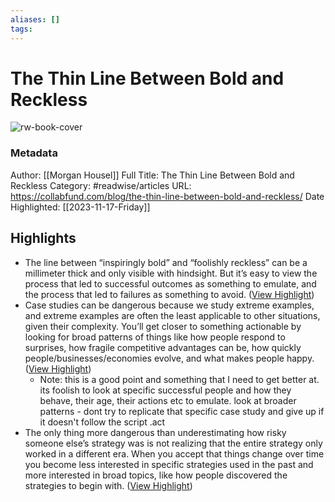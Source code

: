 ```yaml
---
aliases: []
tags:
---
```

# The Thin Line Between Bold and Reckless

![rw-book-cover](https://image.thum.io/get/noanimate/width/1200/viewportHeight/628/viewportWidth/1200/https://collabfund.com/blog/the-thin-line-between-bold-and-reckless/?covershot)
### Metadata
Author: [[Morgan Housel]]
Full Title: The Thin Line Between Bold and Reckless
Category: #readwise/articles
URL: https://collabfund.com/blog/the-thin-line-between-bold-and-reckless/
Date Highlighted: [[2023-11-17-Friday]]

## Highlights
- The line between “inspiringly bold” and “foolishly reckless” can be a millimeter thick and only visible with hindsight. But it’s easy to view the process that led to successful outcomes as something to emulate, and the process that led to failures as something to avoid. ([View Highlight](https://read.readwise.io/read/01hfeekg04j1k9e9v0dxp59zrg))
- Case studies can be dangerous because we study extreme examples, and extreme examples are often the least applicable to other situations, given their complexity. You’ll get closer to something actionable by looking for broad patterns of things like how people respond to surprises, how fragile competitive advantages can be, how quickly people/businesses/economies evolve, and what makes people happy. ([View Highlight](https://read.readwise.io/read/01hfeem7j1mwx3ga0jwec5p5wr))
    - Note: this is a good point and something that I need to get better at. its foolish to look at specific successful people and how they behave, their age, their actions etc to emulate. look at broader patterns - dont try to replicate that specific case study and give up if it doesn't follow the script
      .act
- The only thing more dangerous than underestimating how risky someone else’s strategy was is not realizing that the entire strategy only worked in a different era. When you accept that things change over time you become less interested in specific strategies used in the past and more interested in broad topics, like how people discovered the strategies to begin with. ([View Highlight](https://read.readwise.io/read/01hfeetra9k547ypwq0bk5y19b))
